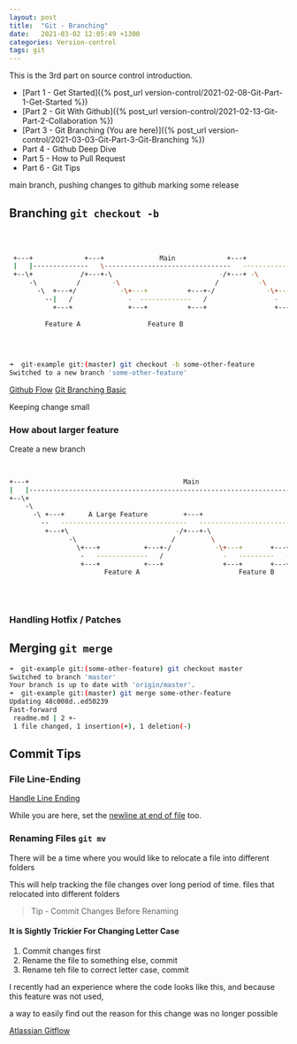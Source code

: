 ```yaml
---
layout: post
title:  "Git - Branching"
date:   2021-03-02 12:05:49 +1300
categories: Version-control
tags: git
---
```


This is the 3rd part on source control introduction.

* [Part 1 - Get Started]({% post_url version-control/2021-02-08-Git-Part-1-Get-Started %})
* [Part 2 - Git With Github]({% post_url version-control/2021-02-13-Git-Part-2-Collaboration %})
* [Part 3 - Git Branching (You are here)]({% post_url version-control/2021-03-03-Git-Part-3-Git-Branching %})
* Part 4 - Github Deep Dive
* Part 5 - How to Pull Request
* Part 6 - Git Tips

main branch, pushing changes to github
marking some release

## Branching `git checkout -b`

```bash
                                                                                                     
                                                                                                     
                                                                                                     
 +---+             +---+              Main             +---+                                +---+    
 |   |--------------   \--------------------------------   ----------------------------------   |    
 +--\+            /+---+-\                           -/+---+ -\                           -/+---+    
     -\          /        -\                        /          -\                       -/           
       -\  +---+/           -\+---+          +---+-/             -\+---+        +---+ -/             
         --|   /              -  -------------   /                 -   ----------   -/               
           +---+              +---+          +---+                 +---+        +---+                
                                                                                                     
         Feature A                 Feature B                            Feature C                    
                                                                                                     
                                                                                                     
                                                                                                     
```

```bash
➜  git-example git:(master) git checkout -b some-other-feature
Switched to a new branch 'some-other-feature'
```

[Github Flow](https://guides.github.com/introduction/flow/)
[Git Branching Basic](https://git-scm.com/book/en/v2/Git-Branching-Basic-Branching-and-Merging)

Keeping change small

### How about larger feature

Create a new branch 

```bash
                                                                                                   
                                                                                                   
+---+                                       Main                                              +---+
|   |------------------------------------------------------------------------------------------   |
+--\+                                                                                      -/ +---+
    -\                                                                                  --/        
      -\ +---+      A Large Feature         +---+                               +---+ -/           
        --   --------------------------------   ---------------------------------   -/             
         +---+\                           -/+---+-\                          -/ +---+              
               -\                        /         \                      --/                      
                 \+---+           +---+-/           -\+---+       +---+ -/                         
                  -   -------------   /               -   ---------   -/                           
                  +---+           +---+               +---+       +---+                            
                        Feature A                         Feature B                                
                                                                                                   
                                                                                                   
                                                                                                   
```

### Handling Hotfix / Patches

## Merging `git merge`

```bash
➜  git-example git:(some-other-feature) git checkout master 
Switched to branch 'master'
Your branch is up to date with 'origin/master'.
➜  git-example git:(master) git merge some-other-feature 
Updating 48c008d..ed50239
Fast-forward
 readme.md | 2 +-
 1 file changed, 1 insertion(+), 1 deletion(-)
```

## Commit Tips

### File Line-Ending

[Handle Line Ending](https://docs.github.com/en/github/using-git/configuring-git-to-handle-line-endings)

While you are here, set the [newline at end of file](https://thoughtbot.com/blog/no-newline-at-end-of-file) too.

### Renaming Files `git mv`

There will be a time where you would like to relocate a file into different folders 

This will help tracking the file changes over long period of time.
files that relocated into different folders

> Tip - Commit Changes Before Renaming

#### It is Sightly Trickier For Changing Letter Case

1. Commit changes first
1. Rename the file to something else, commit
1. Rename teh file to correct letter case, commit

I recently had an experience where the code looks like this, and because this feature was not used,

a way to easily find out the reason for this change was no longer possible


[Atlassian Gitflow](https://www.atlassian.com/git/tutorials/comparing-workflows/gitflow-workflow#:~:text=Gitflow%20Workflow%20is%20a%20Git,designed%20around%20the%20project%20release.)
